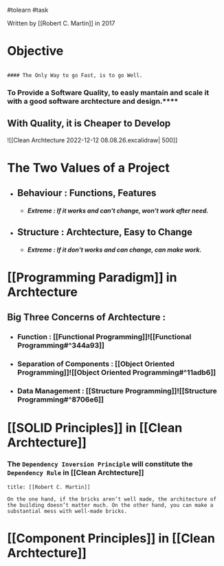 #tolearn #task   

Written by [[Robert C. Martin]] in 2017


# Objective

```ad-note

#### The Only Way to go Fast, is to go Well.

```

### To Provide a Software Quality, to easly mantain and scale it with a good software archtecture and design.****


## With Quality, it is Cheaper to Develop

![[Clean Archtecture 2022-12-12 08.08.26.excalidraw|  500]]

# The Two Values of a Project 

- ## Behaviour : Functions, Features                                    
	- ##### **Extreme** : If it works and can't change, won't work after need.
- ## Structure : Archtecture, Easy to Change
	- ##### **Extreme** : If it don't works and can change, can make work.



# [[Programming Paradigm]] in Archtecture

## Big Three Concerns of Archtecture :
- ### Function : [[Functional Programming]]![[Functional Programming#^344a93]]

- ### Separation of Components : [[Object Oriented Programming]]![[Object Oriented Programming#^11adb6]]


- ### Data Management : [[Structure Programming]]![[Structure Programming#^8706e6]]

# [[SOLID Principles]] in [[Clean Archtecture]]

### The `Dependency Inversion Principle` will constitute the `Dependency Rule` in [[Clean Archtecture]]

```ad-quote
title: [[Robert C. Martin]]

On the one hand, if the bricks aren’t well made, the architecture of the building doesn’t matter much. On the other hand, you can make a substantial mess with well-made bricks.
```


# [[Component Principles]] in [[Clean Archtecture]]

